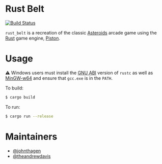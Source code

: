 # Rust Belt
[![Build Status](https://travis-ci.org/johnthagen/rust-belt.svg)](https://travis-ci.org/johnthagen/rust-belt)

`rust_belt` is a recreation of the classic 
[Asteroids](https://en.wikipedia.org/wiki/Asteroids_(video_game)) arcade game using
the [Rust](https://www.rust-lang.org/en-US/) game engine, [Piston](http://www.piston.rs/).

# Usage

:warning: Windows users must install the 
[GNU ABI](https://www.rust-lang.org/en-US/downloads.html#win-foot) version of `rustc` as well as
[MinGW-w64](https://sourceforge.net/projects/mingw-w64/) and ensure that `gcc.exe` is in the 
`PATH`.

To build:

```bash
$ cargo build
```

To run:

```bash
$ cargo run --release
```

# Maintainers
* [@johnthagen](https://github.com/johnthagen)
* [@theandrewdavis](https://github.com/theandrewdavis)